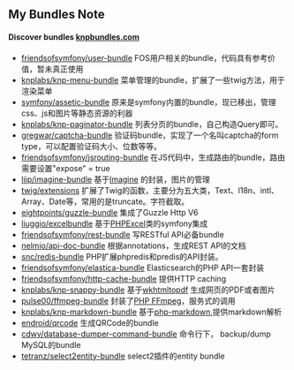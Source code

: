 ## My Bundles Note

#### Discover bundles [knpbundles.com](http://knpbundles.com/)
 - [friendsofsymfony/user-bundle](https://github.com/FriendsOfSymfony/FOSUserBundle "FOSUserBundle")  FOS用户相关的bundle，代码具有参考价值，暂未真正使用
 - [knplabs/knp-menu-bundle](https://github.com/KnpLabs/KnpMenuBundle "KnpMenuBundle") 菜单管理的bundle，扩展了一些twig方法，用于渲染菜单
 - [symfony/assetic-bundle](https://github.com/symfony/asset "asset") 原来是symfony内置的bundle，现已移出，管理css、js和图片等静态资源的利器
 - [knplabs/knp-paginator-bundle](https://github.com/KnpLabs/KnpPaginatorBundle "KnpPaginatorBundle") 列表分页的bundle，自己构造Query即可。
 - [gregwar/captcha-bundle](https://github.com/Gregwar/CaptchaBundle "CaptchaBundle") 验证码bundle，实现了一个名叫captcha的form type，可以配置验证码大小、位数等等。
 - [friendsofsymfony/jsrouting-bundle](https://github.com/FriendsOfSymfony/FOSJsRoutingBundle "FOSJsRoutingBundle") 在JS代码中，生成路由的bundle，路由需要设置"expose" = true
 - [liip/imagine-bundle](https://github.com/liip/LiipImagineBundle "LiipImagineBundle") 基于[Imagine](https://github.com/avalanche123/Imagine) 的封装，图片的管理
 - [twig/extensions](https://github.com/twigphp/Twig-extensions "Twig-extensions") 扩展了Twig的函数，主要分为五大类，Text、l18n、intl、Array、Date等，常用的是truncate。字符截取。
 - [eightpoints/guzzle-bundle](https://github.com/8p/GuzzleBundle "GuzzleBundle") 集成了Guzzle Http V6
 - [liuggio/excelbundle](https://github.com/liuggio/ExcelBundle "ExcelBundle") 基于[PHPExcel](https://github.com/PHPOffice/PHPExcel "PHPExcel")类的symfony集成
 - [friendsofsymfony/rest-bundle](https://github.com/FriendsOfSymfony/FOSRestBundle "FOSRestBundle") 写RESTful API必备bundle
 - [nelmio/api-doc-bundle](https://github.com/nelmio/NelmioApiDocBundle "NelmioApiDocBundle") 根据annotations，生成REST API的文档
 - [snc/redis-bundle](https://github.com/snc/SncRedisBundle "SncRedisBundle") PHP扩展phpredis和predis的API封装。
 - [friendsofsymfony/elastica-bundle](https://github.com/FriendsOfSymfony/FOSElasticaBundle "FOSElasticaBundle") Elasticsearch的PHP API一套封装
 - [friendsofsymfony/http-cache-bundle](https://github.com/FriendsOfSymfony/FOSHttpCacheBundle "FOSHttpCacheBundle") 提供HTTP caching 
 - [knplabs/knp-snappy-bundle](https://github.com/KnpLabs/KnpSnappyBundle "KnpSnappyBundle") 基于[wkhtmltopdf](http://wkhtmltopdf.org ) 生成网页的PDF或者图片
 - [pulse00/ffmpeg-bundle](https://github.com/pulse00/ffmpeg-bundle) 封装了[PHP FFmpeg](https://github.com/PHP-FFMpeg/PHP-FFMpeg)，服务式的调用
 - [knplabs/knp-markdown-bundle](https://github.com/KnpLabs/KnpMarkdownBundle) 基于[php-markdown](https://github.com/michelf/php-markdown),提供markdown解析
 - [endroid/qrcode](https://github.com/endroid/QrCode) 生成QRCode的bundle
 - [cdwv/database-dumper-command-bundle](https://github.com/cdwv/DatabaseDumperCommandBundle) 命令行下， backup/dump MySQL的bundle
 - [tetranz/select2entity-bundle](https://github.com/tetranz/select2entity-bundle) select2插件的entity bundle